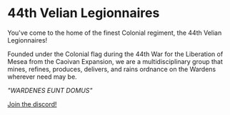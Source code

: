 # 44th Velian Legionnaires

You've come to the home of the finest Colonial regiment, the 44th Velian Legionnaires!

Founded under the Colonial flag during the 44th War for the Liberation of Mesea from the Caoivan Expansion, we are a multidisciplinary group that mines, refines, produces, delivers, and rains ordnance on the Wardens wherever need may be.

_"WARDENES EUNT DOMUS"_

[Join the discord!](https://discord.gg/6UzjHJWdJN)
